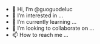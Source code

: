 - 👋 Hi, I’m @guoguodeluc
- 👀 I’m interested in ...
- 🌱 I’m currently learning ...
- 💞️ I’m looking to collaborate on ...
- 📫 How to reach me ...

<!---
guoguodeluc/guoguodeluc is a ✨ special ✨ repository because its `README.md` (this file) appears on your GitHub profile.
You can click the Preview link to take a look at your changes.
--->
